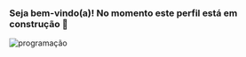 ### Seja bem-vindo(a)! No momento este perfil está em construção 👷


![programação](https://user-images.githubusercontent.com/76854919/170854582-2db05a28-671a-469b-9fea-e321e8ddf597.png)


<!--
**Raphael-Henrique/Raphael-Henrique** is a ✨ _special_ ✨ repository because its `README.md` (this file) appears on your GitHub profile.

Here are some ideas to get you started:

- 🔭 I’m currently working on ...
- 🌱 I’m currently learning ...
- 👯 I’m looking to collaborate on ...
- 🤔 I’m looking for help with ...
- 💬 Ask me about ...
- 📫 How to reach me: ...
- 😄 Pronouns: ...
- ⚡ Fun fact: ...
-->

